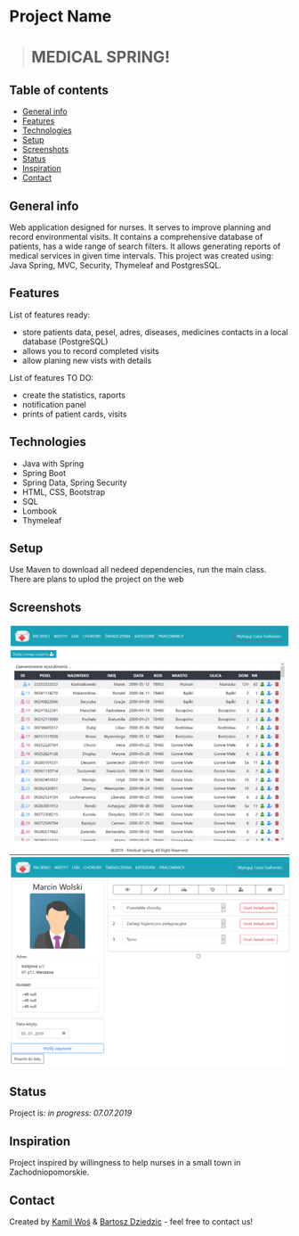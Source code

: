 # Project Name
> # MEDICAL SPRING!

## Table of contents
* [General info](#general-info)
* [Features](#features)
* [Technologies](#technologies)
* [Setup](#setup)
* [Screenshots](#screenshots)
* [Status](#status)
* [Inspiration](#inspiration)
* [Contact](#contact)

## General info
Web application designed for nurses. It serves to improve planning and record environmental visits. It contains a comprehensive database of patients, has a wide range of search filters. It allows generating reports of medical services in given time intervals. This project was created using: Java Spring, MVC, Security, Thymeleaf and PostgresSQL.

## Features
List of features ready:
* store patients data, pesel, adres, diseases, medicines contacts in a local database (PostgreSQL)
* allows you to record completed visits
* allow planing new vists with details

List of features TO DO:
* create the statistics, raports
* notification panel
* prints of patient cards, visits

## Technologies
* Java with Spring
* Spring Boot
* Spring Data, Spring Security
* HTML, CSS, Bootstrap
* SQL
* Lombook
* Thymeleaf

## Setup
Use Maven to download all nedeed dependencies, run the main class. 
There are plans to uplod the project on the web

## Screenshots
![Example screenshot](./medical1.png)
![Example screenshot](./medical2.png)

## Status
Project is: _in progress: 07.07.2019_

## Inspiration
Project inspired by willingness to help nurses in a small town in Zachodniopomorskie.

## Contact
Created by [Kamil Woś](mailto:inz.kamil.wos@gmail.com) & [Bartosz Dziedzic](mailto:bartosz.dziedzic94@gmail.com) - feel free to contact us!
